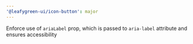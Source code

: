 ```yaml
---
'@leafygreen-ui/icon-button': major
---
```


Enforce use of `ariaLabel` prop, which is passed to `aria-label` attribute and ensures accessibility
